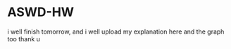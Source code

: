 # ASWD-HW

i well finish tomorrow, and i well upload my explanation here and the graph too 
thank u 
